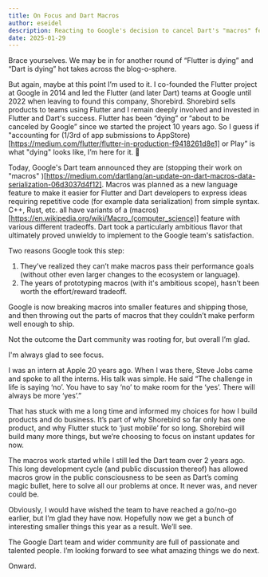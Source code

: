 ```yaml
---
title: On Focus and Dart Macros
author: eseidel
description: Reacting to Google's decision to cancel Dart's "macros" feature
date: 2025-01-29
---
```


Brace yourselves. We may be in for another round of “Flutter is dying” and “Dart
is dying” hot takes across the blog-o-sphere.

But again, maybe at this point I’m used to it.  I co-founded the Flutter project
at Google in 2014 and led the Flutter (and later Dart) teams at Google until
2022 when leaving to found this company, Shorebird.  Shorebird sells products to
teams using Flutter and I remain deeply involved and invested in Flutter and
Dart's success. Flutter has been “dying” or “about to be canceled by Google”
since we started the project 10 years ago. So I guess if "accounting for (1/3rd
of app submissions to
AppStore)[https://medium.com/flutter/flutter-in-production-f9418261d8e1] or
Play” is what "dying" looks like, I’m here for it. 🤣

Today, Google's Dart team announced they are (stopping their work on "macros"
)[https://medium.com/dartlang/an-update-on-dart-macros-data-serialization-06d3037d4f12].
Macros was planned as a new language feature to make it easier for Flutter and
Dart developers to express ideas requiring repetitive code (for example data
serialization) from simple syntax. C++, Rust, etc. all have variants of a
(macros)[https://en.wikipedia.org/wiki/Macro_(computer_science)] feature with
various different tradeoffs.  Dart took a particularly ambitious flavor that
ultimately proved unwieldy to implement to the Google team's satisfaction.

Two reasons Google took this step:
1. They’ve realized they can’t make macros pass their performance goals (without
other even larger changes to the ecosystem or language).
2.  The years of prototyping macros (with it's ambitious scope), hasn’t been
worth the effort/reward tradeoff.

Google is now breaking macros into smaller features and shipping those, and then
throwing out the parts of macros that they couldn’t make perform well enough to
ship.

Not the outcome the Dart community was rooting for, but overall I’m glad.

I'm always glad to see focus.

I was an intern at Apple 20 years ago. When I was there, Steve Jobs came and
spoke to all the interns. His talk was simple. He said “The challenge in life is
saying ‘no’. You have to say ‘no’ to make room for the ‘yes’. There will always
be more ‘yes’.”

That has stuck with me a long time and informed my choices for how I build
products and do business. It’s part of why Shorebird so far only has one
product, and why Flutter stuck to ‘just mobile’ for so long. Shorebird will
build many more things, but we’re choosing to focus on instant updates for now.

The macros work started while I still led the Dart team over 2 years ago. This
long development cycle (and public discussion thereof) has allowed macros grow
in the public consciousness to be seen as Dart’s coming magic bullet, here
to solve all our problems at once. It never was, and never could be.

Obviously, I would have wished the team to have reached a go/no-go earlier, but
I’m glad they have now. Hopefully now we get a bunch of interesting smaller
things this year as a result. We’ll see.

The Google Dart team and wider community are full of passionate and talented
people. I’m looking forward to see what amazing things we do next.

Onward.
